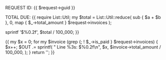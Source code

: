 REQUEST ID: {{ $request->guid }}

TOTAL DUE:  {{
  require List::Util;
  my $total = List::Util::reduce(
    sub { $a + $b },
    0, map { $_->total_amount } $request->invoices
  );

  sprintf '$%0.2f', $total / 100_000;
}}

{{
  my $x = 0;
  for my $invoice (grep {; ! $_->is_paid } $request->invoices) {
    $x++;
    $OUT .= sprintf(
      "    Line %3s: \$%0.2f\n",
      $x,
      $invoice->total_amount / 100_000,
    );
  }
  return '';
}}
